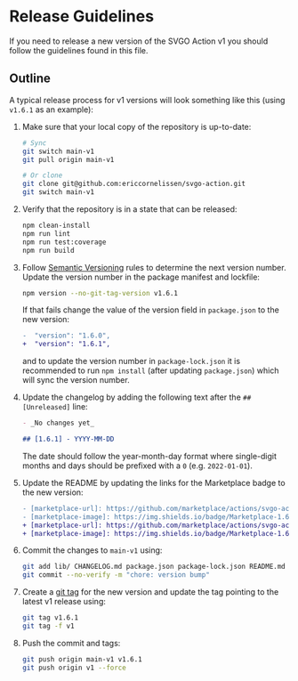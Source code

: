 # Release Guidelines

If you need to release a new version of the SVGO Action v1 you should follow the
guidelines found in this file.

## Outline

A typical release process for v1 versions will look something like this (using
`v1.6.1` as an example):

1. Make sure that your local copy of the repository is up-to-date:

   ```sh
   # Sync
   git switch main-v1
   git pull origin main-v1

   # Or clone
   git clone git@github.com:ericcornelissen/svgo-action.git
   git switch main-v1
   ```

1. Verify that the repository is in a state that can be released:

   ```sh
   npm clean-install
   npm run lint
   npm run test:coverage
   npm run build
   ```

1. Follow [Semantic Versioning] rules to determine the next version number.
   Update the version number in the package manifest and lockfile:

   ```sh
   npm version --no-git-tag-version v1.6.1
   ```

   If that fails change the value of the version field in `package.json` to the
   new version:

   ```diff
   -  "version": "1.6.0",
   +  "version": "1.6.1",
   ```

   and to update the version number in `package-lock.json` it is recommended to
   run `npm install` (after updating `package.json`) which will sync the version
   number.

1. Update the changelog by adding the following text after the `## [Unreleased]`
   line:

   ```md
   - _No changes yet_

   ## [1.6.1] - YYYY-MM-DD
   ```

   The date should follow the year-month-day format where single-digit months
   and days should be prefixed with a `0` (e.g. `2022-01-01`).

1. Update the README by updating the links for the Marketplace badge to the new
   version:

   ```diff
   - [marketplace-url]: https://github.com/marketplace/actions/svgo-action?version=v1.6.0
   - [marketplace-image]: https://img.shields.io/badge/Marketplace-1.6.0-undefined.svg?logo=github&logoColor=white&style=flat
   + [marketplace-url]: https://github.com/marketplace/actions/svgo-action?version=v1.6.1
   + [marketplace-image]: https://img.shields.io/badge/Marketplace-1.6.1-undefined.svg?logo=github&logoColor=white&style=flat
   ```

1. Commit the changes to `main-v1` using:

   ```sh
   git add lib/ CHANGELOG.md package.json package-lock.json README.md
   git commit --no-verify -m "chore: version bump"
   ```

1. Create a [git tag] for the new version and update the tag pointing to the
   latest v1 release using:

   ```sh
   git tag v1.6.1
   git tag -f v1
   ```

1. Push the commit and tags:

   ```sh
   git push origin main-v1 v1.6.1
   git push origin v1 --force
   ```

[git tag]: https://git-scm.com/book/en/v2/Git-Basics-Tagging
[semantic versioning]: https://semver.org/spec/v2.0.0.html
